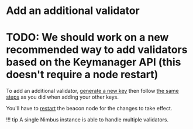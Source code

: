 # Add an additional validator

# TODO: We should work on a new recommended way to add validators based on the Keymanager API (this doesn't require a node restart)

To add an additional validator, [generate a new key](./more-keys.md) then follow [the same steps](./keys.md) as you did when adding your other keys.

You'll have to [restart](./connect-eth2.md) the beacon node for the changes to take effect.

!!! tip
    A single Nimbus instance is able to handle multiple validators.
